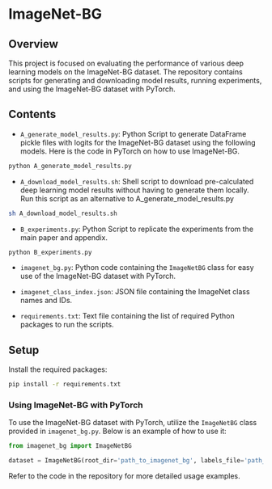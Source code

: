 
# ImageNet-BG

## Overview

This project is focused on evaluating the performance of various deep learning models on the ImageNet-BG dataset. The repository contains scripts for generating and downloading model results, running experiments, and using the ImageNet-BG dataset with PyTorch.

## Contents

- `A_generate_model_results.py`: Python Script to generate DataFrame pickle files with logits for the ImageNet-BG dataset using the following models. Here is the code in PyTorch on how to use ImageNet-BG.
```bash
python A_generate_model_results.py
```

- `A_download_model_results.sh`: Shell script to download pre-calculated deep learning model results without having to generate them locally. Run this script as an alternative to A_generate_model_results.py
```bash
sh A_download_model_results.sh
```


- `B_experiments.py`: Python Script to replicate the experiments from the main paper and appendix.
```bash
python B_experiments.py
```

- `imagenet_bg.py`: Python code containing the `ImageNetBG` class for easy use of the ImageNet-BG dataset with PyTorch.

- `imagenet_class_index.json`: JSON file containing the ImageNet class names and IDs.

- `requirements.txt`: Text file containing the list of required Python packages to run the scripts.

## Setup

Install the required packages:
   ```bash
   pip install -r requirements.txt
   ```

### Using ImageNet-BG with PyTorch

To use the ImageNet-BG dataset with PyTorch, utilize the `ImageNetBG` class provided in `imagenet_bg.py`. Below is an example of how to use it:

```python
from imagenet_bg import ImageNetBG

dataset = ImageNetBG(root_dir='path_to_imagenet_bg', labels_file='path_to_imagenet_class_index.json', transform=None)
```

Refer to the code in the repository for more detailed usage examples.

